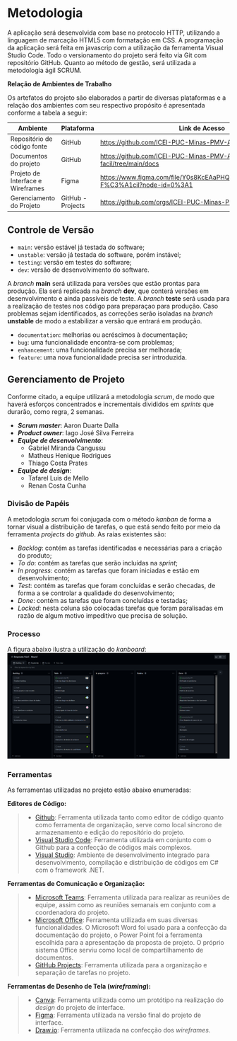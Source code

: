 
# Metodologia
A aplicação será desenvolvida com base no protocolo HTTP, utilizando a linguagem de marcação HTML5 com formatação em CSS. A programação da aplicação será feita em javascrip com a utilização da ferramenta Visual Studio Code. Todo o versionamento do projeto será feito via Git com repositório GitHub. Quanto ao método de gestão, será utilizada a metodologia ágil SCRUM.

<b>Relação de Ambientes de Trabalho</b></br>

Os artefatos do projeto são elaborados a partir de diversas plataformas e a relação dos ambientes com seu respectivo propósito é apresentada conforme a tabela a seguir:

| Ambiente                           | Plataforma        | Link de Acesso                                                                      |
|------------------------------------|-------------------|-------------------------------------------------------------------------------------|
| Repositório de código fonte        | GitHub            | https://github.com/ICEI-PUC-Minas-PMV-ADS/empreste-facil                            |
| Documentos do projeto              | GitHub            | https://github.com/ICEI-PUC-Minas-PMV-ADS/empreste-facil/tree/main/docs             |
| Projeto de Interface e  Wireframes | Figma             | https://www.figma.com/file/Y0s8KcEAaPHQzBZ5M4VrN5/Empreste-F%C3%A1cil?node-id=0%3A1 |
| Gerenciamento do Projeto           | GitHub - Projects | https://github.com/orgs/ICEI-PUC-Minas-PMV-ADS/projects/72                          |

## Controle de Versão

- `main`: versão estável já testada do software;
- `unstable`: versão já testada do software, porém instável;
- `testing`: versão em testes do software;
- `dev`: versão de desenvolvimento do software.

A *branch* **main** será utilizada para versões que estão prontas para produção. Ela será replicada na *branch* **dev**, que conterá versões em desenvolvimento e ainda passíveis de teste. A *branch* **teste** será usada para a realização de testes nos código para preparaçao para produção. Caso problemas sejam identificados, as correções serão isoladas na *branch* **unstable** de modo a estabilizar a versão que entrará em produção.

- `documentation`: melhorias ou acréscimos à documentação;
- `bug`: uma funcionalidade encontra-se com problemas;
- `enhancement`: uma funcionalidade precisa ser melhorada;
- `feature`: uma nova funcionalidade precisa ser introduzida.

## Gerenciamento de Projeto
Conforme citado, a equipe utilizará a metodologia *scrum*, de modo que haverá esforços concentrados e incrementais divididos em *sprints* que durarão, como regra, 2 semanas.

* _**Scrum master**_: Aaron Duarte Dalla
* _**Product owner**_: Iago José Silva Ferreira
* _**Equipe de *desenvolvimento***_:
    * Gabriel Miranda Cangussu
    * Matheus Henique Rodrigues
    * Thiago Costa Prates
* _**Equipe de *design***_:
    * Tafarel Luis de Mello
    * Renan Costa Cunha

### Divisão de Papéis
A metodologia *scrum* foi conjugada com o método *kanban* de forma a tornar visual a distribuição de tarefas, o que está sendo feito por meio da ferramenta *projects* do *github*. As raias existentes são:
* *Backlog*: contém as tarefas identificadas e necessárias para a criação do produto;
* *To do*: contém as tarefas que serão incluídas na *sprint*;
* *In progress*: contém as tarefas que foram iniciadas e estão em desenvolvimento;
* *Test*: contém as tarefas que foram concluídas e serão checadas, de forma a se controlar a qualidade do desenvolvimento;
* *Done*: contém as tarefas que foram concluídas e testadas;
* *Locked*: nesta coluna são colocadas tarefas que foram paralisadas em razão de algum motivo impeditivo que precisa de solução.

### Processo
A figura abaixo ilustra a utilização do *kanboard*:
![Kanboard](./img/board.png)

### Ferramentas
As ferramentas utilizadas no projeto estão abaixo enumeradas:

**Editores de Código:**
> - [Github](https://github.com/): Ferramenta utilizada tanto como editor de código quanto como ferramenta de organização, serve como local síncrono de armazenamento e edição do repositório do projeto.
> - [Visual Studio Code](https://code.visualstudio.com/): Ferramenta utilizada em conjunto com o Github para a confecção de códigos mais complexos.
>- [Visual Studio](https://visualstudio.microsoft.com/pt-br/): Ambiente de desenvolvimento integrado para desenvolvimento, compilação e distribuição de códigos em C# com o framework .NET.

**Ferramentas de Comunicação e Organização:**
> - [Microsoft Teams](https://www.microsoft.com/pt-br/microsoft-teams/group-chat-software): Ferramenta utilizada para realizar as reuniões de equipe, assim como as reuniões semanais em conjunto com a coordenadora do projeto.
> - [Microsoft Office](https://www.office.com/): Ferramenta utilizada em suas diversas funcionalidades. O Microsoft Word foi usado para a confecção da documentação do projeto, o Power Point foi a ferramenta escolhida para a apresentação da proposta de projeto. O próprio sistema Office serviu como local de compartilhamento de documentos.
> - [GitHub Projects](https://github.com/ICEI-PUC-Minas-PMV-ADS/crypto-conversor/projects?type=beta): Ferramenta utilizada para a organização e separação de tarefas no projeto.

**Ferramentas de Desenho de Tela (_wireframing_):**
> - [Canva](https://www.canva.com/): Ferramenta utilizada como um protótipo na realização do _design_ do projeto de interface.
> - [Figma](https://www.figma.com/): Ferramenta utilizada na versão final do projeto de interface.
> - [Draw.io](https://drawio-app.com/): Ferramenta utilizada na confecção dos _wireframes_.